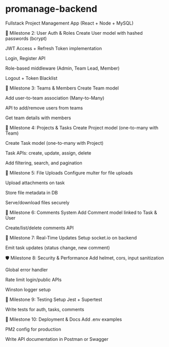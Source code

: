# promanage-backend
Fullstack Project Management App (React + Node + MySQL)

🔐 Milestone 2: User Auth & Roles
 Create User model with hashed passwords (bcrypt)

 JWT Access + Refresh Token implementation

 Login, Register API

 Role-based middleware (Admin, Team Lead, Member)

 Logout + Token Blacklist

👥 Milestone 3: Teams & Members
 Create Team model

 Add user-to-team association (Many-to-Many)

 API to add/remove users from teams

 Get team details with members

📁 Milestone 4: Projects & Tasks
 Create Project model (one-to-many with Team)

 Create Task model (one-to-many with Project)

 Task APIs: create, update, assign, delete

 Add filtering, search, and pagination

📎 Milestone 5: File Uploads
 Configure multer for file uploads

 Upload attachments on task

 Store file metadata in DB

 Serve/download files securely

💬 Milestone 6: Comments System
 Add Comment model linked to Task & User

 Create/list/delete comments API

🔄 Milestone 7: Real-Time Updates
 Setup socket.io on backend

 Emit task updates (status change, new comment)

🛡️ Milestone 8: Security & Performance
 Add helmet, cors, input sanitization

 Global error handler

 Rate limit login/public APIs

 Winston logger setup

🧪 Milestone 9: Testing
 Setup Jest + Supertest

 Write tests for auth, tasks, comments

🚀 Milestone 10: Deployment & Docs
 Add .env examples

 PM2 config for production

 Write API documentation in Postman or Swagger
